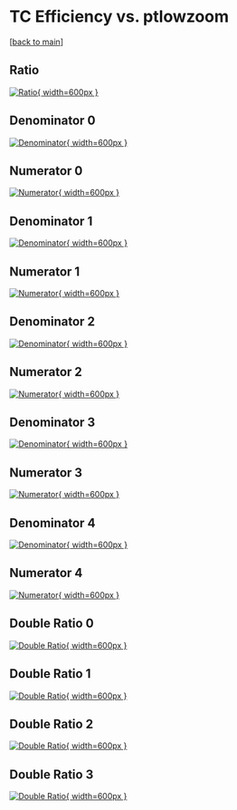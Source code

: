 # TC Efficiency vs. ptlowzoom

[[back to main](./)]



## Ratio

[![Ratio](../mtv/var/TC_loweta_0_0_eff_ptlowzoom.png){ width=600px }](../mtv/var/TC_loweta_0_0_eff_ptlowzoom.pdf)

## Denominator 0

[![Denominator](../mtv/den/TC_loweta_0_0_eff_ptlowzoom_den0.png){ width=600px }](../mtv/den/TC_loweta_0_0_eff_ptlowzoom_den0.pdf)

## Numerator 0

[![Numerator](../mtv/num/TC_loweta_0_0_eff_ptlowzoom_num0.png){ width=600px }](../mtv/num/TC_loweta_0_0_eff_ptlowzoom_num0.pdf)

## Denominator 1

[![Denominator](../mtv/den/TC_loweta_0_0_eff_ptlowzoom_den1.png){ width=600px }](../mtv/den/TC_loweta_0_0_eff_ptlowzoom_den1.pdf)

## Numerator 1

[![Numerator](../mtv/num/TC_loweta_0_0_eff_ptlowzoom_num1.png){ width=600px }](../mtv/num/TC_loweta_0_0_eff_ptlowzoom_num1.pdf)

## Denominator 2

[![Denominator](../mtv/den/TC_loweta_0_0_eff_ptlowzoom_den2.png){ width=600px }](../mtv/den/TC_loweta_0_0_eff_ptlowzoom_den2.pdf)

## Numerator 2

[![Numerator](../mtv/num/TC_loweta_0_0_eff_ptlowzoom_num2.png){ width=600px }](../mtv/num/TC_loweta_0_0_eff_ptlowzoom_num2.pdf)

## Denominator 3

[![Denominator](../mtv/den/TC_loweta_0_0_eff_ptlowzoom_den3.png){ width=600px }](../mtv/den/TC_loweta_0_0_eff_ptlowzoom_den3.pdf)

## Numerator 3

[![Numerator](../mtv/num/TC_loweta_0_0_eff_ptlowzoom_num3.png){ width=600px }](../mtv/num/TC_loweta_0_0_eff_ptlowzoom_num3.pdf)

## Denominator 4

[![Denominator](../mtv/den/TC_loweta_0_0_eff_ptlowzoom_den4.png){ width=600px }](../mtv/den/TC_loweta_0_0_eff_ptlowzoom_den4.pdf)

## Numerator 4

[![Numerator](../mtv/num/TC_loweta_0_0_eff_ptlowzoom_num4.png){ width=600px }](../mtv/num/TC_loweta_0_0_eff_ptlowzoom_num4.pdf)

## Double Ratio 0

[![Double Ratio](../mtv/ratio/TC_loweta_0_0_eff_ptlowzoom_ratio0.png){ width=600px }](../mtv/ratio/TC_loweta_0_0_eff_ptlowzoom_ratio0.pdf)

## Double Ratio 1

[![Double Ratio](../mtv/ratio/TC_loweta_0_0_eff_ptlowzoom_ratio1.png){ width=600px }](../mtv/ratio/TC_loweta_0_0_eff_ptlowzoom_ratio1.pdf)

## Double Ratio 2

[![Double Ratio](../mtv/ratio/TC_loweta_0_0_eff_ptlowzoom_ratio2.png){ width=600px }](../mtv/ratio/TC_loweta_0_0_eff_ptlowzoom_ratio2.pdf)

## Double Ratio 3

[![Double Ratio](../mtv/ratio/TC_loweta_0_0_eff_ptlowzoom_ratio3.png){ width=600px }](../mtv/ratio/TC_loweta_0_0_eff_ptlowzoom_ratio3.pdf)

